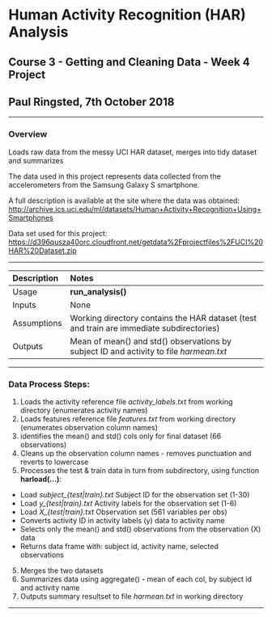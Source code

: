 # Human Activity Recognition (HAR) Analysis
## Course 3 - Getting and Cleaning Data - Week 4 Project
## Paul Ringsted, 7th October 2018
---
### Overview
Loads raw data from the messy UCI HAR dataset, merges into tidy dataset and summarizes

The data used in this project represents data collected from the accelerometers from the Samsung Galaxy S smartphone.

A full description is available at the site where the data was obtained:
http://archive.ics.uci.edu/ml/datasets/Human+Activity+Recognition+Using+Smartphones

Data set used for this project:
https://d396qusza40orc.cloudfront.net/getdata%2Fprojectfiles%2FUCI%20HAR%20Dataset.zip

---
|Description|Notes|
|:---|:---|
|Usage|**run_analysis()**|
|Inputs|None|
|Assumptions|Working directory contains the HAR dataset (test and train are immediate subdirectories)|
|Outputs|Mean of mean() and std() observations by subject ID and activity to file *harmean.txt*|
---
### Data Process Steps:
1. Loads the activity reference file *activity_labels.txt* from working directory (enumerates activity names)
2. Loads features reference file *features.txt* from working directory (enumerates observation column names)
2. identifies the mean() and std() cols only for final dataset (66 observations)
3. Cleans up the observation column names - removes punctuation and reverts to lowercase
4. Processes the test & train data in turn from subdirectory, using function **harload(...)**:
- Load *subject_{test|train}.txt*	Subject ID for the observation set (1-30)
- Load *y_{test|train}.txt*		Activity labels for the observation set (1-6)
- Load *X_{test|train}.txt*		Observation set (561 variables per obs)
- Converts activity ID in activity labels (y) data to activity name
- Selects only the mean() and std() observations from the observation (X) data
- Returns data frame with: subject id, activity name, selected observations
5. Merges the two datasets
6. Summarizes data using aggregate() - mean of each col, by subject id and activity name
7. Outputs summary resultset to file *harmean.txt* in working directory
---
